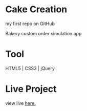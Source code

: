 # Cake Creation
my first repo on GitHub

Bakery custom order simulation app

# Tool
HTML5 | CSS3 | jQuery

# Live Project
view live [here.](https://ahotipid.github.io/first/)
